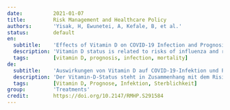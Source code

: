 ```yaml
---
date:          2021-01-07
title:         Risk Management and Healthcare Policy
authors:       'Yisak, H, Ewunetei, A, Kefale, B, et al.'
status:        default
en:
  subtitle:    'Effects of Vitamin D on COVID-19 Infection and Prognosis: A Systematic Review'
  description: 'Vitamin D status is related to risks of influenza and respiratory tract infections. Vitamin D has direct antiviral effects primarily against enveloped viruses, and coronavirus is an enveloped virus. The 2019 coronavirus disease had a high mortality rate and impacted the whole population of the planet, with severe acute respiratory syndrome the principal cause of death. Vitamin D can adequately modulate and regulate the immune and oxidative response to infection with COVID-19. The goal of this systematic review was thus to summarize and decide if there were a link between vitamin D status and COVID-19 infection and prognosis. The protocol of this study is documented in the Prospero database and can be accessed with the protocol number CRD42020201283. PubMed and Google Scholar were used for a literature search from August 2020 to September 2020. We restricted the year of publication of reviewed articles to 2019– 2020, and the selected language was English. Studies that used secondary data, feedback, or analysis of reviews were removed. To assess the standard of studies included, the Grading of Recommendations, Assessment, Development, and Evaluation (GRADE) method was used. Of the nine studies reviewed, seven (77.8%) showed that COVID-19 infection, prognosis, and mortality were correlated with vitamin D status. Most of the articles reviewed showed that blood vitamin D status can determine the risk of being infected with COVID-19, seriousness of COVID-19, and mortality from COVID-19. Therefore, maintaining appropriate levels of Vitamin D through supplementation or natural methods, eg, sunlight on the skin, is recommended for the public to be able to cope with the pandemic.'
  tags:        [vitamin D, prognosis, infection, mortality]
de:
  subtitle:    'Auswirkungen von Vitamin D auf COVID-19-Infektion und Prognose: Eine systematische Übersicht'
  description: 'Der Vitamin-D-Status steht in Zusammenhang mit dem Risiko für Grippe und Infektionen der Atemwege. Vitamin D hat direkte antivirale Wirkungen vor allem gegen umhüllte Viren, und das Coronavirus ist ein umhülltes Virus. Die Coronavirus-Krankheit von 2019 hatte eine hohe Sterblichkeitsrate und betraf die gesamte Weltbevölkerung, wobei das schwere akute Atemwegssyndrom die Haupttodesursache war. Vitamin D kann die immunologische und oxidative Reaktion auf eine Infektion mit COVID-19 angemessen modulieren und regulieren. Ziel dieser systematischen Übersichtsarbeit war es daher, zusammenzufassen und zu entscheiden, ob es einen Zusammenhang zwischen dem Vitamin-D-Status und der COVID-19-Infektion und -Prognose gibt. Das Protokoll dieser Studie ist in der Prospero-Datenbank dokumentiert und kann unter der Protokollnummer CRD42020201283 abgerufen werden. PubMed und Google Scholar wurden für eine Literatursuche von August 2020 bis September 2020 genutzt. Wir beschränkten das Jahr der Veröffentlichung der überprüften Artikel auf 2019 bis 2020, und die gewählte Sprache war Englisch. Studien, die Sekundärdaten, Rückmeldungen oder Analysen von Reviews verwendeten, wurden entfernt. Zur Bewertung der Qualität der eingeschlossenen Studien wurde die GRADE-Methode (Grading of Recommendations, Assessment, Development, and Evaluation) verwendet. Von den neun untersuchten Studien zeigten sieben (77,8 %), dass die COVID-19-Infektion, die Prognose und die Sterblichkeit mit dem Vitamin-D-Status korreliert waren. Die meisten der untersuchten Artikel zeigten, dass der Vitamin-D-Status im Blut das Risiko einer Infektion mit COVID-19, den Schweregrad einer COVID-19-Infektion und die Sterblichkeit an COVID-19 bestimmen kann. Daher wird empfohlen, einen angemessenen Vitamin-D-Spiegel durch Nahrungsergänzung oder natürliche Methoden, z. B. Sonnenlicht auf der Haut, aufrechtzuerhalten, damit die Bevölkerung in der Lage ist, die Pandemie zu bewältigen.' 
  tags:        [Vitamin D, Prognose, Infektion, Sterblichkeit]
group:         'Treatments'
credit:        https://doi.org/10.2147/RMHP.S291584
---
```

